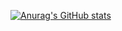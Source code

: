 [![Anurag's GitHub stats](https://github-readme-stats.vercel.app/api?username=MisterSun-git&show_icons=true&theme=radical)](https://github.com/anuraghazra/github-readme-stats)
